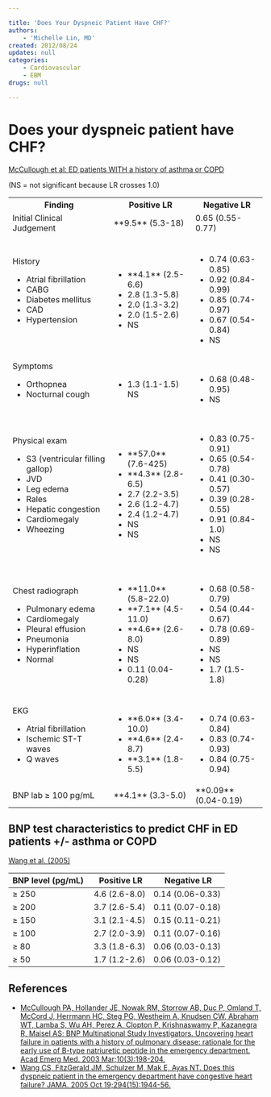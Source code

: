 ```yaml
---

title: 'Does Your Dyspneic Patient Have CHF?'
authors:
    - 'Michelle Lin, MD'
created: 2012/08/24
updates: null
categories:
    - Cardiovascular
    - EBM
drugs: null

---
```




# Does your dyspneic patient have CHF?

[McCullough et al: ED patients WITH a history of asthma or COPD](https://www.ncbi.nlm.nih.gov/pubmed/?term=12615582)

(NS = not significant because LR crosses 1.0)

<table>
  <tr>
    <th>Finding</th>
    <th>Positive LR</th>
    <th>Negative LR</th>
  </tr>
  <tr>
    <td>Initial Clinical Judgement</td>
    <td>**9.5** (5.3-18)</td>
    <td>0.65 (0.55-0.77)</td>
  </tr>
  <tr>
    <td>
      History
      <ul>
        <li>Atrial fibrillation </li>
        <li>CABG</li>
        <li>Diabetes mellitus</li>
        <li>CAD</li>
        <li>Hypertension</li>
      </ul>
    </td>
    <td>
      <br>
      <ul>
        <li>**4.1** (2.5-6.6)</li>
        <li>2.8 (1.3-5.8)</li>
        <li>2.0 (1.3-3.2)</li>
        <li>2.0 (1.5-2.6)</li>
        <li>NS</li>
      </ul>
    </td>
    <td>
      <br>
      <ul>
        <li>0.74 (0.63-0.85)</li>
        <li>0.92 (0.84-0.99)</li>
        <li>0.85 (0.74-0.97)</li>
        <li>0.67 (0.54-0.84)</li>
        <li>NS</li>
      </ul>
    </td>
  </tr>
  <tr>
    <td>
      Symptoms
      <ul>
        <li>Orthopnea</li>
        <li>Nocturnal cough</li>
        </ul>
    </td>
    <td>
      <br>
      <ul>
        <li>1.3 (1.1-1.5)</li>
        </li>NS</li>
      </ul>
    </td>
    <td>
      <br>
      <ul>
        <li>0.68 (0.48-0.95)</li>
        <li>NS</li>
      </ul>
    </td>
  </tr>
  <tr>
    <td>
      Physical exam
      <ul>                    
       <li>S3 (ventricular filling gallop)</li>
       <li>JVD</li>
       <li>Leg edema</li>
       <li>Rales</li>
       <li>Hepatic congestion</li>
       <li>Cardiomegaly</li>
       <li>Wheezing</li>
      </ul>
    </td>
    <td>
      <br>
      <ul>
        <li>**57.0** (7.6-425)</li>
        <li>**4.3** (2.8-6.5)</li>
        <li>2.7 (2.2-3.5)</li>
        <li>2.6 (1.2-4.7)</li>
        <li>2.4 (1.2-4.7)</li>
        <li>NS</li>
        <li>NS</li>
    </td>
    <td>
      <br>
      <ul>
        <li>0.83 (0.75-0.91)</li>
        <li>0.65 (0.54-0.78)</li>
        <li>0.41 (0.30-0.57)</li>
        <li>0.39 (0.28-0.55)</li>
        <li>0.91 (0.84-1.0)</li>
        <li>NS</li>
        <li>NS</li>
      </ul>
    </td>
  </tr>
    <td>
      Chest radiograph
      <ul>
       <li>Pulmonary edema</li>
       <li>Cardiomegaly</li>
       <li>Pleural effusion</li>
       <li>Pneumonia</li>
       <li>Hyperinflation</li>
       <li>Normal</li>
      </ul>
    </td>
    <td>
      <br>
      <ul>
        <li>**11.0** (5.8-22.0)</li>
        <li>**7.1** (4.5-11.0)</li>
        <li>**4.6** (2.6-8.0)</li>
        <li>NS</li>
        <li>NS</li>
        <li>0.11 (0.04-0.28)</li>
      </ul>
    </td>
    <td>
      <br>
      <ul>
        <li>0.68 (0.58-0.79)</li>
        <li>0.54 (0.44-0.67)</li>
        <li>0.78 (0.69-0.89)</li>
        <li>NS</li>
        <li>NS</li>
        <li>1.7 (1.5-1.8)</li>
      </ul>
    </td>
  </tr>
  <tr>
    <td>
      EKG
      <ul>                               
        <li>Atrial fibrillation</li>
        <li>Ischemic ST-T waves</li>
        <li>Q waves</li>
       </ul>
     </td>
     <td>
      <br>
      <ul>
        <li>**6.0** (3.4-10.0)</li>
        <li>**4.6** (2.4-8.7)</li>
        <li>**3.1** (1.8-5.5)</li>
      </ul>
    </td>
    <td>
      <br>
      <ul>
        <li>0.74 (0.63-0.84)</li>
        <li>0.83 (0.74-0.93)</li>
        <li>0.84 (0.75-0.94)</li>
      </ul>
    </td>
  </tr>
  <tr>
    <td>BNP lab ≥ 100 pg/mL </td>
    <td>**4.1** (3.3-5.0)</td>
    <td>**0.09** (0.04-0.19)</td>
  </tr>
</table>

## BNP test characteristics to predict CHF in ED patients +/- asthma or COPD 

[Wang et al. (2005)](https://www.ncbi.nlm.nih.gov/pubmed/?term=16234501)

| BNP level (pg/mL)  |  Positive LR  |  Negative LR     |
|--------------------|---------------|------------------|
| ≥ 250              | 4.6 (2.6-8.0) | 0.14 (0.06-0.33) |
| ≥ 200              | 3.7 (2.6-5.4) | 0.11 (0.07-0.18) |
| ≥ 150              | 3.1 (2.1-4.5) | 0.15 (0.11-0.21) |
| ≥ 100              | 2.7 (2.0-3.9) | 0.11 (0.07-0.16) |
| ≥ 80               | 3.3 (1.8-6.3) | 0.06 (0.03-0.13) |
| ≥ 50               | 1.7 (1.2-2.6) | 0.06 (0.03-0.12) |

## References

-   [McCullough PA, Hollander JE, Nowak RM, Storrow AB, Duc P, Omland T, McCord J, Herrmann HC, Steg PG, Westheim A, Knudsen CW, Abraham WT, Lamba S, Wu AH, Perez A, Clopton P, Krishnaswamy P, Kazanegra R, Maisel AS; BNP Multinational Study Investigators. Uncovering heart failure in patients with a history of pulmonary disease: rationale for the early use of B-type natriuretic peptide in the emergency department. Acad Emerg Med. 2003 Mar;10(3):198-204.](https://www.ncbi.nlm.nih.gov/pubmed/?term=12615582)
-   [Wang CS, FitzGerald JM, Schulzer M, Mak E, Ayas NT. Does this dyspneic patient in the emergency department have congestive heart failure? JAMA. 2005 Oct 19;294(15):1944-56.](https://www.ncbi.nlm.nih.gov/pubmed/?term=16234501)
